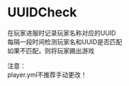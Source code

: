 # UUIDCheck  
在玩家进服时记录玩家名称对应的UUID  
每隔一段时间检测玩家名和UUID是否匹配  
如果不匹配，则将玩家踢出游戏  
   
注意：  
player.yml不推荐手动更改！
